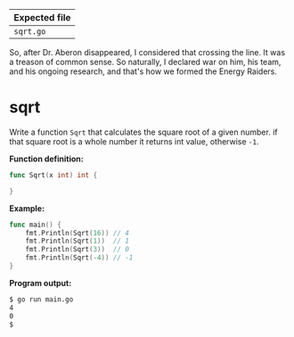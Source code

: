 | Expected file |
| ------------- |
| `sqrt.go`     |

<p data-story-username="lascar123">So, after Dr. Aberon disappeared, I considered that crossing the line. It was a treason of common sense. So naturally, I declared war on him, his team, and his ongoing research, and that's how we formed the Energy Raiders.</p>

# sqrt

Write a function `Sqrt` that calculates the square root of a given number. if that square root is a whole number it returns int value, otherwise `-1`.

**Function definition:**

```go
func Sqrt(x int) int {

}
```

**Example:**

```go
func main() {
    fmt.Println(Sqrt(16)) // 4
    fmt.Println(Sqrt(1))  // 1
    fmt.Println(Sqrt(3))  // 0
    fmt.Println(Sqrt(-4)) // -1
}
```

**Program output:**

```sh
$ go run main.go
4
0
$
```
